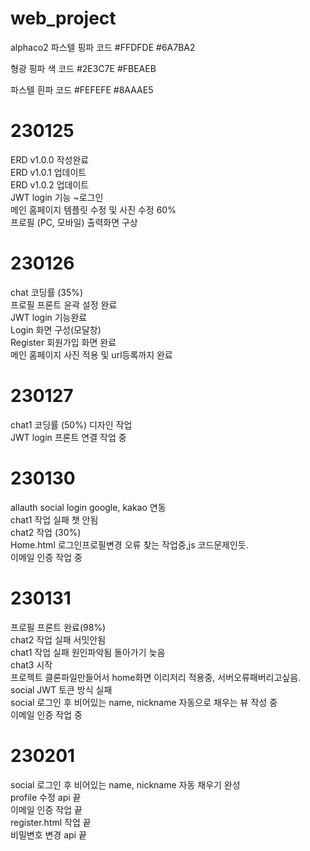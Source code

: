 # web_project
 alphaco2
파스텔 핑파 코드
#FFDFDE
#6A7BA2

형광 핑파 색 코드
#2E3C7E
#FBEAEB

파스텔 흰파 코드
#FEFEFE
#8AAAE5

# 230125
ERD v1.0.0 작성완료 <br>
ERD v1.0.1 업데이트 <br>
ERD v1.0.2 업데이트 <br>
JWT login 기능 ~로그인 <br>
메인 홈페이지 템플릿 수정 및 사진 수정 60%<br>
프로필 (PC, 모바일) 출력화면 구상<br>


# 230126
chat 코딩률 (35%) <br>
프로필 프론트 윤곽 설정 완료<br>
JWT login 기능완료<br>
Login 화면 구성(모달창)<br>
Register 회원가입 화면 완료<br>
메인 홈페이지 사진 적용 및 url등록까지 완료 <br>

# 230127
chat1 코딩률 (50%) 디자인 작업<br>
JWT login 프론트 연결 작업 중<br>

# 230130
allauth social login google, kakao 연동 <br>
chat1 작업 실패 챗 안됨  <br>
chat2 작업 (30%)  <br>
Home.html 로그인프로필변경 오류 찾는 작업중,js 코드문제인듯.<br>
이메일 인증 작업 중<br>

# 230131
프로필 프론트 완료(98%) <br>
chat2 작업 실패 서밋안됨   <br>
chat1 작업 실패 원인파악됨 돌아가기 늦음 <br>
chat3 시작  <br>
프로젝트 클론파일만들어서 home화면 이리저리 적용중, 서버오류패버리고싶음.<br>
social JWT 토큰 방식 실패 <br>
social 로그인 후 비어있는 name, nickname 자동으로 채우는 뷰 작성 중 <br>
이메일 인증 작업 중<br>

# 230201
social 로그인 후 비어있는 name, nickname 자동 채우기 완성<br>
profile 수정 api 끝 <br>
이메일 인증 작업 끝 <br>
register.html 작업 끝 <br>
비밀변호 변경 api 끝 <br>

